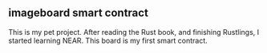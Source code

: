 ## imageboard smart contract 
This is my pet project. 
After reading the Rust book, and finishing Rustlings, I started learning NEAR. This board is my first smart contract.
